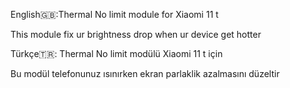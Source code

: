 English🇬🇧:Thermal No limit module for Xiaomi 11 t 

This module fix ur brightness drop when ur device get hotter


Türkçe🇹🇷:
Thermal No limit modülü Xiaomi 11 t için

Bu modül telefonunuz ısınırken ekran parlaklik azalmasını düzeltir
